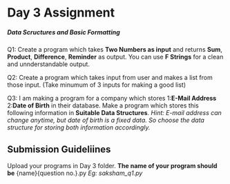 <h1>Day 3 Assignment</h1>

<h5>Data Scructures and Basic Formatting</h5>

Q1: Create a program which takes <b>Two Numbers as input</b> and returns <b>Sum</b>, <b>Product</b>, <b>Difference</b>, <b>Reminder</b> as output. You can use <b>F Strings</b>
    for a clean and unnderstandable output.
    
Q2: Create a program which takes input from user and makes a list from those input. (Take minumum of 3 inputs for making a good list)

Q3: I am making a program for a company which stores 1:<b>E-Mail Address</b> 2:<b>Date of Birth</b> in their database. Make a program which stores this following information in
    <b>Suitable Data Structures</b>. <i>Hint: E-mail address can change anytime, but date of birth is a fixed data. So choose the data structure for storing both information accordingly.</i>
    
<h2>Submission Guideliines</h2>
    
Upload your programs in Day 3 folder. <b>The name of your program should be</b> {name}{question no.}.py  <i>Eg: saksham_q1.py</i>
